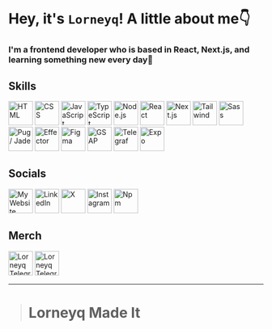 # Hey, it's `Lorneyq`! A little about me👇

### I'm a frontend developer who is based in React, Next.js, and learning something new every day💅

## Skills
<div style={{display: flex}}>
<img src='https://api-lorneyq.online/media/projects/stack-icons/html.svg' alt='HTML' title='HTML' width='48px' height='48px'>
<img src='https://api-lorneyq.online/media/projects/stack-icons/css.svg' alt='CSS' title='CSS' width='48px' height='48px'>
<img src='https://api-lorneyq.online/media/projects/stack-icons/javascript.svg' alt='JavaScript' title='JavaScript' width='48px' height='48px'>
<img src='https://api-lorneyq.online/media/projects/stack-icons/typescript.svg' alt='TypeScript' title='TypeScript' width='48px' height='48px'>
<img src='https://api-lorneyq.online/media/projects/stack-icons/node.js.svg' alt='Node.js' title='Node.js' width='48px' height='48px'>
<img src='https://api-lorneyq.online/media/projects/stack-icons/react.svg' alt='React' title='React' width='48px' height='48px'>
<img src='https://api-lorneyq.online/media/projects/stack-icons/next.js.svg' alt='Next.js' title='Next.js' width='48px' height='48px'>
<img src='https://api-lorneyq.online/media/projects/stack-icons/tailwind.svg' alt='Tailwind' title='Tailwind' width='48px' height='48px'>
<img src='https://api-lorneyq.online/media/projects/stack-icons/sass.svg' alt='Sass' title='Sass' width='48px' height='48px'>
<img src='https://api-lorneyq.online/media/projects/stack-icons/pug.svg' alt='Pug / Jade' title='Pug / Jade' width='48px' height='48px'>
<img src='https://api-lorneyq.online/media/projects/stack-icons/effector.svg' alt='Effector' title='Effector' width='48px' height='48px'>
<img src='https://api-lorneyq.online/media/projects/stack-icons/figma.svg' alt='Figma' title='Figma' width='48px' height='48px'>
<img src='https://api-lorneyq.online/media/projects/stack-icons/gsap.svg' alt='GSAP' title='GSAP' width='48px' height='48px'>
<img src='https://api-lorneyq.online/media/projects/stack-icons/telegraf.svg' alt='Telegraf' title='Telegraf' width='48px' height='48px'>
<img src='https://api-lorneyq.online/media/projects/stack-icons/expo.svg' alt='Expo' title='Expo' width='48px' height='48px'>
</div>

## Socials

<a href='https://lorneyq.dev' title='My Website' target='_blank'><img src='https://lorneyq.vercel.app/_next/static/media/favicon.a8ab575f.ico' alt='My Website' width='48px' height='48px'></a>
<a href='https://www.linkedin.com/in/lorneyq' title='LinkedIn' target='_blank'><img src='https://skillicons.dev/icons?i=linkedin' alt='LinkedIn' width='48px' height='48px'></a>
<a href='https://www.x.com/lorneyqq' title='X' target='_blank'><img src='https://seeklogo.com/images/T/twitter-x-logo-101C7D2420-seeklogo.com.png?v=638258862800000000' alt='X' width='48px' height='48px'></a>
<a href='https://www.instagram.com/lorneyq' title='Instagram' target='_blank'><img src='https://skillicons.dev/icons?i=instagram' alt='Instagram' width='48px' height='48px'></a>
<a href='https://www.npmjs.com/~lorneyq' title='My libraries' target='_blank'><img src='https://skillicons.dev/icons?i=npm' alt='Npm' width='48px' height='48px'></a>

## Merch

<a href='https://t.me/addstickers/LorneyqMadeItStickers' title='Lorneyq Telegram Sticker Pack🌐' target='_blank'><img src='https://i.pinimg.com/564x/bc/7a/bc/bc7abc5ad2950eb9d6b3cdc66ba9de14.jpg' alt='Lorneyq Telegram Sticker Pack🌐' width='48px' height='48px'></a>
<a href='https://t.me/addemoji/LorneyqMadeIt' title='Lorneyq Telegram Emoji Pack📲' target='_blank'><img src='https://encrypted-tbn0.gstatic.com/images?q=tbn:ANd9GcSMK8eX3C_0AyhaY0ibw7i2qfSLwwsp2DoiB1NYkQzV23ZY79DzSk7MiJFPM_JQ6RHpEWI&usqp=CAU' alt='Lorneyq Telegram Emoji Pack📲' width='48px' height='48px'></a>
___
> # Lorneyq Made It

